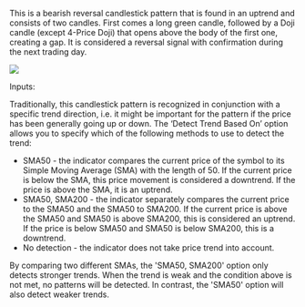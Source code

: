 This is a bearish reversal candlestick pattern that is found in an uptrend and consists of two candles. First comes a long green candle, followed by a Doji candle (except 4-Price Doji) that opens above the body of the first one, creating a gap. It is considered a reversal signal with confirmation during the next trading day.

![](https://s3.amazonaws.com/cdn.freshdesk.com/data/helpdesk/attachments/production/43154915979/original/_meZrmPo4BeR3U4roWIWizuBNC02K4QJAg.png?1599141921)

Inputs:

Traditionally, this candlestick pattern is recognized in conjunction with a specific trend direction, i.e. it might be important for the pattern if the price has been generally going up or down. The ‘Detect Trend Based On’ option allows you to specify which of the following methods to use to detect the trend:

-   SMA50 - the indicator compares the current price of the symbol to its Simple Moving Average (SMA) with the length of 50. If the current price is below the SMA, this price movement is considered a downtrend. If the price is above the SMA, it is an uptrend.
-   SMA50, SMA200 - the indicator separately compares the current price to the SMA50 and the SMA50 to SMA200. If the current price is above the SMA50 and SMA50 is above SMA200, this is considered an uptrend. If the price is below SMA50 and SMA50 is below SMA200, this is a downtrend.
-   No detection - the indicator does not take price trend into account.

By comparing two different SMAs, the 'SMA50, SMA200' option only detects stronger trends. When the trend is weak and the condition above is not met, no patterns will be detected. In contrast, the 'SMA50' option will also detect weaker trends.
